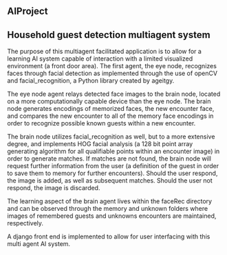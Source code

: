 ## AIProject
Household guest detection multiagent system 
----------------------------------------------------------------------------------------------------------

The purpose of this multiagent facilitated application is to allow for a learning AI system capable of interaction with a limited visualized environment (a front door area). The first agent, the eye node, recognizes faces through facial detection as implemented through the use of openCV and facial_recognition, a Python library created by ageitgy.

The eye node agent relays detected face images to the brain node, located on a more computationally capable device than the eye node. The brain node generates encodings of memorized faces, the new encounter face, and compares the new encounter to all of the memory face encodings in order to recognize possible known guests within a new encounter. 

The brain node utilizes facial_recognition as well, but to a more extensive degree, and implements HOG facial analysis (a 128 bit point array generating algorithm for all qualifiable points within an encounter image) in order to generate matches. If matches are not found, the brain node will request further information from the user (a definition of the guest in order to save them to memory for further encounters). Should the user respond, the image is added, as well as subsequent matches. Should the user not respond, the image is discarded. 

The learning aspect of the brain agent lives within the faceRec directory and can be observed through the memory and unknown folders where images of remembered guests and unknowns encounters are maintained, respectively. 

A django front end is implemented to allow for user interfacing with this multi agent AI system. 
